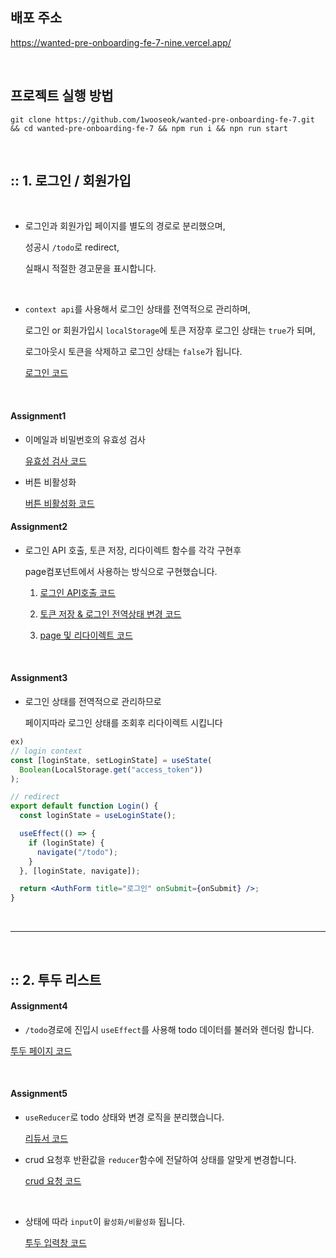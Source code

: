## 배포 주소

<a href="https://wanted-pre-onboarding-fe-7-nine.vercel.app/" targe="_blank">https://wanted-pre-onboarding-fe-7-nine.vercel.app/</a>

<br />

## 프로젝트 실행 방법

```shell
git clone https://github.com/1wooseok/wanted-pre-onboarding-fe-7.git && cd wanted-pre-onboarding-fe-7 && npm run i && npn run start
```

<br />

## :: 1. 로그인 / 회원가입

  <br/>

- 로그인과 회원가입 페이지를 별도의 경로로 분리했으며,

  성공시 `/todo`로 redirect,

  실패시 적절한 경고문을 표시합니다.

<br />

- `context api`를 사용해서 로그인 상태를 전역적으로 관리하며,

  로그인 or 회원가입시 `localStorage`에 토큰 저장후 로그인 상태는 `true`가 되며,

  로그아웃시 토큰을 삭제하고 로그인 상태는 `false`가 됩니다.

  <a href="https://github.com/1wooseok/wanted-pre-onboarding-fe-7/blob/main/src/context/LoginContext.jsx#:~:text=const-,actions,-%3D%20useMemo(">로그인 코드</a>

<br />

#### Assignment1

- 이메일과 비밀번호의 유효성 검사

  <a href="https://github.com/1wooseok/wanted-pre-onboarding-fe-7/blob/main/src/utils/validateFormData.js">유효성 검사 코드</a>

- 버튼 비활성화

  <a href="https://github.com/1wooseok/wanted-pre-onboarding-fe-7/blob/main/src/components/Form/AuthForm.jsx#:~:text=%3D%7B!-,isValidForm,-%7D%3E">버튼 비활성화 코드</a>

#### Assignment2

- 로그인 API 호출, 토큰 저장, 리다이렉트 함수를 각각 구현후

  page컴포넌트에서 사용하는 방식으로 구현했습니다.

  1.  <a href="https://github.com/1wooseok/wanted-pre-onboarding-fe-7/blob/main/src/api/auth/onLogin.js">로그인 API호출 코드</a>

  2.  <a href="https://github.com/1wooseok/wanted-pre-onboarding-fe-7/blob/main/src/context/LoginContext.jsx#:~:text=const-,actions,-%3D%20useMemo(">토큰 저장 & 로그인 전역상태 변경 코드</a>

  3.  <a href="https://github.com/1wooseok/wanted-pre-onboarding-fe-7/blob/main/src/pages/Login.jsx">page 및 리다이렉트 코드</a>

<br />

#### Assignment3

- 로그인 상태를 전역적으로 관리하므로

  페이지따라 로그인 상태를 조회후 리다이렉트 시킵니다

```jsx
ex)
// login context
const [loginState, setLoginState] = useState(
  Boolean(LocalStorage.get("access_token"))
);
```

```jsx
// redirect
export default function Login() {
  const loginState = useLoginState();

  useEffect(() => {
    if (loginState) {
      navigate("/todo");
    }
  }, [loginState, navigate]);

  return <AuthForm title="로그인" onSubmit={onSubmit} />;
}
```

<br />

---

<br />

## :: 2. 투두 리스트

#### Assignment4

- `/todo`경로에 진입시 `useEffect`를 사용해 todo 데이터를 불러와 렌더링 합니다.

<a href="https://github.com/1wooseok/wanted-pre-onboarding-fe-7/blob/main/src/pages/Todos.jsx#:~:text=//%20init-,useEffect,-(()">투두 페이지 코드</a>

<br />

#### Assignment5

- `useReducer`로 todo 상태와 변경 로직을 분리했습니다.

  <a href="https://github.com/1wooseok/wanted-pre-onboarding-fe-7/blob/main/src/utils/todoReducer.jsx">리듀서 코드</a>

- crud 요청후 반환값을 `reducer`함수에 전달하여 상태를 알맞게 변경합니다.

  <a href="https://github.com/1wooseok/wanted-pre-onboarding-fe-7/tree/main/src/api/todos">crud 요청 코드</a>

<br />

- 상태에 따라 `input`이 `활성화/비활성화` 됩니다.

  <a href="https://github.com/1wooseok/wanted-pre-onboarding-fe-7/blob/main/src/components/Todo/TodoItem.jsx">투두 입력창 코드</a>
